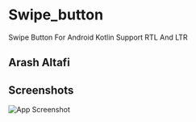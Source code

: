 # Swipe_button

Swipe Button For Android Kotlin
Support RTL And LTR
## Arash Altafi

## Screenshots

![App Screenshot](https://cdn.dribbble.com/users/4393223/screenshots/18481406/media/15633bb1ef9d31c2c77175c92e3aee51.png?compress=1&resize=1200x900)
